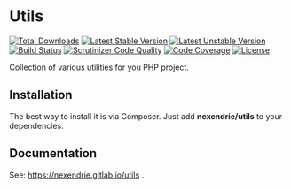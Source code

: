 Utils
=======

[![Total Downloads](https://poser.pugx.org/nexendrie/utils/downloads)](https://packagist.org/packages/nexendrie/utils) [![Latest Stable Version](https://poser.pugx.org/nexendrie/utils/v/stable)](https://gitlab.com/nexendrie/utils/-/releases) [![Latest Unstable Version](https://poser.pugx.org/nexendrie/utils/v/unstable)](https://packagist.org/packages/nexendrie/utils) [![Build Status](https://gitlab.com/nexendrie/utils/badges/master/pipeline.svg?ignore_skipped=true)](https://gitlab.com/nexendrie/utils/-/commits/master) [![Scrutinizer Code Quality](https://scrutinizer-ci.com/g/nexendrie/utils/badges/quality-score.png?b=master)](https://scrutinizer-ci.com/g/nexendrie/utils/?branch=master) [![Code Coverage](https://gitlab.com/nexendrie/utils/badges/master/coverage.svg)](https://gitlab.com/nexendrie/utils/-/commits/master) [![License](https://poser.pugx.org/nexendrie/utils/license)](https://gitlab.com/nexendrie/utils/blob/master/LICENSE.md)

Collection of various utilities for you PHP project.

Installation
------------

The best way to install it is via Composer. Just add **nexendrie/utils** to your dependencies.

Documentation
-------------
See: https://nexendrie.gitlab.io/utils .
